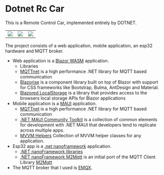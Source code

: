 # Dotnet Rc Car

This is a Remote Control Car, implemented entirely by DOTNET.

<table align="center">
   <tbody>
      <tr>
   <td width="33%">
      <img src="https://user-images.githubusercontent.com/1418779/158342063-81faf540-3421-470d-94cd-0a2626988c14.png" >
   </td>
   <td width="33%">
      <img src="https://user-images.githubusercontent.com/1418779/158209597-2e0f12f3-ce57-40e8-9280-aff0aeed20f6.png" >
   </td>
   <td width="33%">
      <img src="https://user-images.githubusercontent.com/1418779/158344238-53fad39f-65f3-47b7-ade2-22d0e1f48765.png">
   </td>
   </tr>
   </tbody>
</table>

The project consists of a web application, mobile application, an esp32 hardware and MQTT broker.

*   Web application is a [Blazor WASM](https://dotnet.microsoft.com/en-us/apps/aspnet/web-apps/blazor) application.
    * Libraries
    *   [MQTTnet](https://github.com/dotnet/MQTTnet) is a high performance .NET library for MQTT based communication
    *   [Blazorise](Blazorise) is a component library built on top of Blazor with support for CSS frameworks like Bootstrap, Bulma, AntDesign and Material.
    *   [Blazored LocalStorage](https://github.com/Blazored/LocalStorage) is a library that provides access to the browsers local storage APIs for Blazor applications
*   Mobile application is a [MAUI](https://docs.microsoft.com/en-us/dotnet/maui/what-is-maui) application.
    *   [MQTTnet](https://github.com/dotnet/MQTTnet) is a high performance .NET library for MQTT based communication
    *   [.NET MAUI Community Toolkit](https://github.com/CommunityToolkit/Maui) is a collection of common elements for development with .NET MAUI that developers tend to replicate across multiple apps.
    *   [MVVM Helpers](https://github.com/jamesmontemagno/mvvm-helpers) Collection of MVVM helper classes for any application.
*   Esp32 app is a [.net nanoframework](https://www.nanoframework.net/) application.
    *   [.NET nanoFramework libraries](https://github.com/nanoframework?type=source)
    *   [.NET nanoFramework M2Mqtt](https://github.com/nanoframework/nanoFramework.m2mqtt) is an initial port of the MQTT Client Library [M2Mqtt](https://github.com/eclipse/paho.mqtt.m2mqtt)
*   The MQTT broker that I used is [EMQX](https://www.emqx.io/).
